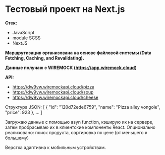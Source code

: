 
<h1>Тестовый проект на Next.js</h1>

<b>Стек:</b>
- JavaScript
- module SCSS
- NextJS

<b>Маршрутизация организована на основе файловой системы (Data Fetching, Caching, and Revalidating). </b>

<b>Данные получаю с WIREMOCK (https://app.wiremock.cloud) </b>

 <b>API:</b>
 - https://dw9vw.wiremockapi.cloud/pizza
 - https://dw9vw.wiremockapi.cloud/soup
 - https://dw9vw.wiremockapi.cloud/cheese

   
Структура JSON: [
{
    "id": "120d72ede6759",
    "name": "Pizza alley vongole",
    "price": 923
  },
...
]


Загружаю данные с помощью asyn function, кэширую их на сервере, затем пробрасываю их в клиентские компоненты React. Опционально реализовано: поиск продукта, сортировка по цене (от меньшего к большему)

Верстка адаптивна к мобильным устройствам. 
